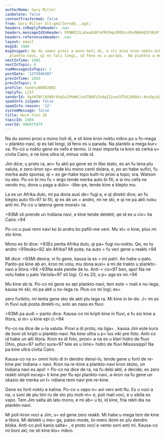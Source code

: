 ```yaml
---
authorName: Gary Miller
canDelete: false
contentTrasformed: false
from: Gary Miller &lt;gmillernd@...&gt;
headers.inReplyToHeader: .nan
headers.messageIdInHeader: PENBR2JLaUxwbURfaFRtRmp3R05ncUhvRW04Q3FUb3FfUEo5K3BaUGlIY0ZSZG96SEI4QUBtYWlsLmdtYWlsLmNvbT4=
headers.referencesHeader: .nan
layout: email
msgId: 2484
msgSnippet: Na du somni proxi a mono holi di, e sti kine kron noktu mikro po u fo-mega
  plankto-navi, qi es tali longi, id feno es u parada.  Na plankto a mega kurva.
nextInTime: 2485
nextInTopic: 0
numMessagesInTopic: 1
postDate: '1375046387'
prevInTime: 2483
prevInTopic: 0
profile: tweety08092002
replyTo: LIST
senderId: XgtN7NtlAYKBrXVpGu2P6mKCivkTBbEVJn8q2ZjnwCUTkXjB80at-AnzDpjQx03xw2Oun6a8Uc9XiSyHqdoOMQnEHxH7N80n
spamInfo.isSpam: false
spamInfo.reason: '12'
systemMessage: false
title: Huck Finn 16
topicId: 2484
userId: 486875979
---
```


Na du somni proxi a mono holi di, e sti kine kron noktu mikro po u
fo-mega =
plankto-navi, qi es tali longi, id feno es u parada.  Na
plankto a mega kur=
va.  Po-co u noktu gene es nefo e termo.  U maxi
importa ra kron es cerka u=
 civita Cairo, e ne kine ultra id, minus
vide id.

Jim dice; u proto ra, an=
 fu akti po gene es in libe stato, es an fu
tena plu valuta, e zero-kron sp=
ende klu mono centi dolara, e, po an
habe sufici, fu merka auto sponsa, qi =
es ge-habe topo kulti-lo proxi a
topo; sra. Watson nu eko.  Po-co bi mu fu =
ergo tende merka auto bi
fili, e si mu cefa ne vendo mu, dona u paga a dulo=
-libe-pe, tende kine
e klepto mu.

La es un Afrika dulo, mi pa dona auxi de=
 fugi a, e qi direkti dice; an
fu klepto auto fili=97 bi fili, qi es de un =
andro, mi ne ski, e qi ne pa
akti noku anti mi.  Po-co u laterna gene monst=
ra.

=93Mi sti prende un Indiana navi, e kine tende detekti; qe id es u civ=
ita Cairo.=94

Po-co u pusi remi navi ko bi andro ko pafili-me veni.  Mu st=
o kine,
plus mi sto kine.

Mono ex bi dice:  =93Es penta Afrika dulo, qi pa=
 fugi nu-noktu.  Qe, es
tu andro =91leuko=92 alo Afrika?  Mi puta; na auto =
fu veri gene u reakti.=94

Mi dice:  =93Mi desira; vi fu gene, kausa la es =
mi patri.  An habe u
pato.  Panto-pe kine ab an, kron mi volu; mu dona auxi=
 a mi de trakto
u plankto-navi a litora.=94
=93Na este penite de tu.  Anti-=
co=97 ben, apo!  Na ne volu habe u pato
Variola=97 sti logi.  Ci es 20, u p=
aga ex mi.=94

Mu kine ab la.  Po-co mi gene es epi plankto-navi, tem este =
mali e
no-lega, kausa mi ski; mi pa akti u no-lega ra.  Plus-co mi logi; es=

zero funktio, mi tenta gene sko de akti plu lega ra.  Mi kine in
te-do.  J=
im es in fluvi sub posta direkti-ru, solo an nasa ex fluvi.

=93Mi pa audi =
panto dice.  Kausa-co mi kripti kine in fluvi, e fu sio
kine a litora, si m=
u kine epi ci.=94

Po-co na dice de u-la valuta.  Proxi a di proto, na liga=
, kausa Jim
este kura de boni sti kripti u plankto-navi.  Na kine ultra u p=
lus
viki pre foto.  Anti-co id habe un alti litora.  Kron es di foto,
proxi=
 a na es u klari hidro de fluvi Ohio, plus=97 sufici sura=97 tele es
u limo=
 hidro de fluvi Mississippi!  Na pa kine ultra civita Cairo.

Kausa-co na s=
omni holo di in dendro densi-lo, tende gene u forti de
re-kine per Indiana =
navi.  Kron na re-kine a plankto-navi kron skoto,
un Indiana navi es apo!  =
Po-co na dice de ra, na fu debi akti, e
decide; es zero reakti simpli excep=
ti kine per flu epi plankto-navi,
a-kron na fu gene un okasio de merka un I=
ndiana remi navi pre re-kine.

Gene es forti noktu e kalma.  Po-co u vapo n=
avi veni anti flu.  Es u
voci a na, u soni de plu tini-ru de sto plu moti-m=
e, poli mali voci, e
u sibila ex vapo.  Tem Jim salta ab latu mono, e mi ab=
 u bi, id kine,
fria rekti dia na plankto-navi.

Mi poli-kron voci a Jim, s=
ed gene zero reakti.  Mi habe u mega tem de
kine a litora.  Mi detekti u me=
ga, paleo-mode, bi-mero domi ex plu
dendro bloka.  Anti-co poli kanis salta=
, e proto voci e vento soni
anti mi.  Kausa-co mi boni ski; ne sti kine klu=
 mikro.

